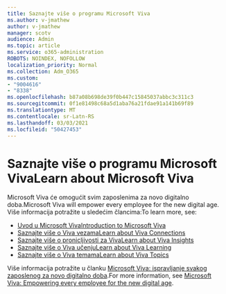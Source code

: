 ```yaml
---
title: Saznajte više o programu Microsoft Viva
ms.author: v-jmathew
author: v-jmathew
manager: scotv
audience: Admin
ms.topic: article
ms.service: o365-administration
ROBOTS: NOINDEX, NOFOLLOW
localization_priority: Normal
ms.collection: Adm_O365
ms.custom:
- "9004616"
- "8338"
ms.openlocfilehash: b87a08b698de39f0b447c15845037abbc3c311c3
ms.sourcegitcommit: 0f1e81498c68a5d1aba76a21fdae91a141b69f89
ms.translationtype: MT
ms.contentlocale: sr-Latn-RS
ms.lasthandoff: 03/03/2021
ms.locfileid: "50427453"
---
```

# <a name="learn-about-microsoft-viva"></a><span data-ttu-id="2da0a-102">Saznajte više o programu Microsoft Viva</span><span class="sxs-lookup"><span data-stu-id="2da0a-102">Learn about Microsoft Viva</span></span>

<span data-ttu-id="2da0a-103">Microsoft Viva će omogućit svim zaposlenima za novo digitalno doba.</span><span class="sxs-lookup"><span data-stu-id="2da0a-103">Microsoft Viva will empower every employee for the new digital age.</span></span> <span data-ttu-id="2da0a-104">Više informacija potražite u sledećim člancima:</span><span class="sxs-lookup"><span data-stu-id="2da0a-104">To learn more, see:</span></span>

- [<span data-ttu-id="2da0a-105">Uvod u Microsoft Viva</span><span class="sxs-lookup"><span data-stu-id="2da0a-105">Introduction to Microsoft Viva</span></span>](https://www.microsoft.com/microsoft-viva/overview)
- [<span data-ttu-id="2da0a-106">Saznajte više o Viva vezama</span><span class="sxs-lookup"><span data-stu-id="2da0a-106">Learn about Viva Connections</span></span>](https://aka.ms/VivaConnectionsBlog/)
- [<span data-ttu-id="2da0a-107">Saznajte više o pronicljivosti za Viva</span><span class="sxs-lookup"><span data-stu-id="2da0a-107">Learn about Viva Insights</span></span>](https://aka.ms/VivaInsightsBlog)
- [<span data-ttu-id="2da0a-108">Saznajte više o Viva učenju</span><span class="sxs-lookup"><span data-stu-id="2da0a-108">Learn about Viva Learning</span></span>](https://aka.ms/VivaLearningBlog)
- [<span data-ttu-id="2da0a-109">Saznajte više o Viva temama</span><span class="sxs-lookup"><span data-stu-id="2da0a-109">Learn about Viva Topics</span></span>](https://aka.ms/viva/topics/blog)

<span data-ttu-id="2da0a-110">Više informacija potražite u članku [Microsoft Viva: ispravljanje svakog zaposlenog za novo digitalno doba](https://www.microsoft.com/microsoft-365/blog/2021/02/04/microsoft-viva-empowering-every-employee-for-the-new-digital-age/).</span><span class="sxs-lookup"><span data-stu-id="2da0a-110">For more information, see [Microsoft Viva: Empowering every employee for the new digital age](https://www.microsoft.com/microsoft-365/blog/2021/02/04/microsoft-viva-empowering-every-employee-for-the-new-digital-age/).</span></span>
